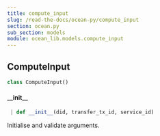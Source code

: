 ```yaml
---
title: compute_input
slug: /read-the-docs/ocean-py/compute_input
section: ocean.py
sub_section: models
module: ocean_lib.models.compute_input
---
```

## ComputeInput

```python
class ComputeInput()
```

#### \_\_init\_\_

```python
 | def __init__(did, transfer_tx_id, service_id)
```

Initialise and validate arguments.

